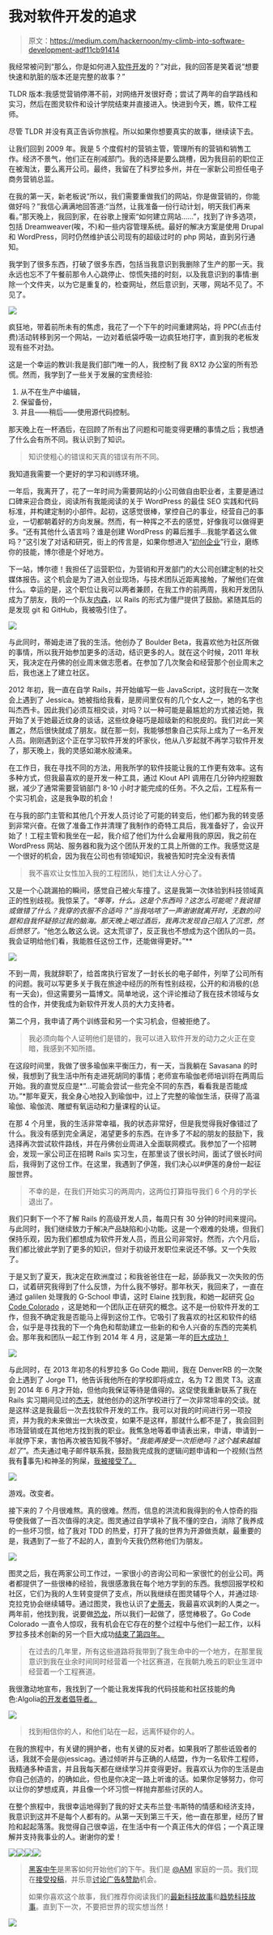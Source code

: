 # 我对软件开发的追求

> 原文：<https://medium.com/hackernoon/my-climb-into-software-development-adf11cb91414>

我经常被问到“那么，你是如何进入[软件开发](https://hackernoon.com/tagged/software-development)的？”对此，我的回答是笑着说“想要快速和肮脏的版本还是完整的故事？”

TLDR 版本:我感觉营销停滞不前，对网络开发很好奇；尝试了两年的自学路线和实习，然后在图灵软件和设计学院结束并直接进入。快进到今天，瞧，软件工程师。

尽管 TLDR 并没有真正告诉你旅程。所以如果你想要真实的故事，继续读下去。

让我们回到 2009 年。我是 5 个度假村的营销主管，管理所有的营销和销售工作。经济不景气，他们正在削减部门。我的选择是要么跳槽，因为我目前的职位正在被淘汰，要么离开公司。最终，我留在了科罗拉多州，并在一家新公司担任电子商务营销总监。

在我的第一天，新老板说“所以，我们需要重做我们的网站，你是做营销的，你能做好吗？”我信心满满地回答道:“当然，让我准备一份行动计划，明天我们再来看。”那天晚上，我回到家，在谷歌上搜索“如何建立网站……”，找到了许多选项，包括 Dreamweaver(唉，不)和一些内容管理系统。最好的解决方案是使用 Drupal 和 WordPress，同时仍然维护该公司现有的超级过时的 php 网站，直到另行通知。

我学到了很多东西，打破了很多东西，包括当我意识到我删除了生产的那一天。我永远也忘不了午餐前那令人心跳停止、惊慌失措的时刻，以及我意识到的事情:删除一个文件夹，以为它是重复的，检查网址，然后意识到，天哪，网站不见了。不见了。

![](img/97c456f0d24d78e31cd4924657f25420.png)

疯狂地，带着前所未有的焦虑，我花了一个下午的时间重建网站，将 PPC(点击付费)活动转移到另一个网站，一边对着纸袋呼吸一边疯狂地打字，直到我的老板发现有些不对劲。

这是一个幸运的教训:我是我们部门唯一的人，我控制了我 8X12 办公室的所有恐慌。然而，我学到了一些关于发展的宝贵经验:

1.  从不在生产中编辑，
2.  保留备份，
3.  并且——稍后——使用源代码控制。

那天晚上在一杯酒后，在回顾了所有出了问题和可能变得更糟的事情之后；我想通了什么会有所不同。我认识到了知识。

> 知识使粗心的错误和天真的错误有所不同。

我知道我需要一个更好的学习和训练环境。

一年后，我离开了，花了一年时间为需要网站的小公司做自由职业者，主要是通过口碑来迎合商业，阅读所有我能阅读的关于 WordPress 的最佳 SEO 实践和代码标准，并构建定制的小部件。起初，这感觉很棒，掌控自己的事业，经营自己的事业，一切都朝着好的方向发展。然而，有一种挥之不去的感觉，好像我可以做得更多。“还有其他什么语言吗？谁是创建 WordPress 的幕后推手…我能学着这么做吗？”这引发了对话和研究，街上的传言是，如果你想进入“[初创企业](https://hackernoon.com/tagged/startup)”行业，磨练你的技能，博尔德是个好地方。

下一站，博尔德！我担任了运营职位，为营销和开发部门的大公司创建定制的社交媒体报告。这个机会是为了进入创业现场，与技术团队近距离接触，了解他们在做什么。幸运的是，这个职位让我可以两者兼顾，在我工作的前两周，我和开发团队成为了朋友，我的一个队友[内森](https://twitter.com/aniero)，以 Rails 的形式为僵尸提供了鼓励。紧随其后的是发现 git 和 GitHub，我被吸引住了。

![](img/c3ae216d71b7f9627ea0815b7b21dc7c.png)

与此同时，蒂姆走进了我的生活。他创办了 Boulder Beta，我喜欢他为社区所做的事情，所以我开始参加更多的活动，结识更多的人。就在这个时候，2011 年秋天，我决定在丹佛的创业周末做志愿者。在参加了几次聚会和经营那个创业周末之后，我也迷上了建立社区。

2012 年初，我一直在自学 Rails，并开始编写一些 JavaScript，这时我在一次聚会上遇到了 Jessica。她被指给我看，是房间里仅有的几个女人之一，她的名字也叫杰西卡。因此我们必须互相交谈，对吗？以一种可能是最尴尬的方式接近她，我开始了关于她最近纹身的谈话，这些纹身碰巧是超级新的和脱皮的。我们对此一笑置之，然后很快就成了朋友。就在那一刻，我能够想象自己实际上成为了一名开发人员。刚刚遇到这个正在学习软件开发的坏家伙，他从八岁起就不再学习软件开发了，那天晚上，我的灵感如潮水般涌来。

在工作日，我在寻找不同的方法，用我所学的软件技能让我的工作更有效率。这有多种方式，但我最喜欢的是开发一种工具，通过 Klout API 调用在几分钟内挖掘数据，减少了通常需要营销部门 8-10 小时才能完成的任务。不久之后，工程系有一个实习机会，这是我争取的机会！

在与我的部门主管和其他几个开发人员讨论了可能的转变后，他们都为我的转变感到非常兴奋。在做了准备工作并清理了我制作的奇特工具后，我准备好了，会议开始了！工程主管和我坐在一起，我介绍了他们为什么会雇用我的原因，我之前在 WordPress 网站、服务器和我为这个团队开发的工具上所做的工作。我感觉这是一个很好的机会，因为我在公司也有领域知识，我被告知时完全没有表情

> 我不喜欢让女性加入我的工程团队，她们太让人分心了。

又是一个心跳漏拍的瞬间，感觉自己被火车撞了。这是我第一次体验到科技领域真正的性别歧视。我惊呆了。*“等等，什么。这是个东西吗？这怎么可能呢？我说错或做错了什么？我穿的衣服不合适吗？”当我咕哝了一声谢谢就离开时，无数的问题和自我怀疑掠过我的脑海。那天晚上喝过酒后，我再次发现自己陷入了沉思，然后愤怒了。*“他怎么敢这么说。这太荒谬了，反正我也不想成为这个团队的一员。我会证明给他们看，我能胜任这份工作，还能做得更好。”**

![](img/048f6e721013e5a2cc9a9b033201c1c6.png)

不到一周，我就辞职了，给首席执行官发了一封长长的电子邮件，列举了公司所有的问题。我可以写更多关于我在旅途中经历的所有性别歧视，公开的和消极的(总有一天会)，但这需要另一篇博文。简单地说，这个评论推动了我在技术领域与女性的合作，并使我成为新软件开发人员的大力支持者。

第二个月，我申请了两个训练营和另一个实习机会，但被拒绝了。

> 我必须向每个人证明他们是错的，我可以进入软件开发的动力之火正在变暗，我感到不知所措。

在这段时间里，我做了很多瑜伽来平衡压力，有一天，当我躺在 Savasana 的时候，我想到了我生活中所有走进死胡同的事情；老师宣布瑜伽老师培训将在两周后开始。我的直觉反应是*“…可能会尝试一些完全不同的东西，看看我是否能成功。”*那年夏天，我全身心地投入到瑜伽中，过上了完整的瑜伽生活，获得了高温瑜伽、瑜伽流、雕塑有氧运动和力量课程的认证。

在那 4 个月里，我的生活非常幸福，我的状态非常好，但是我觉得我好像错过了什么。我没有感到完全满足，渴望更多的东西。在许多了不起的朋友的鼓励下，我选择再次尝试软件路线，并在丹佛创业周进入全面联网模式。我参加了一个招聘会，发现一家公司正在招聘 Rails 实习生，在那里谈了很长时间，面试了很长时间后，我得到了这份工作。在这里，我遇到了伊莲，我们决心以#伊莲的身份一起征服世界。

> 不幸的是，在我们开始实习的两周内，这两位打算指导我们 6 个月的学长退出了。

我们只剩下一个不了解 Rails 的高级开发人员，每周只有 30 分钟的时间来提问。与此同时，我们继续致力于解决产品缺陷和小功能。这是一个艰难的处境，但我们保持乐观，因为我们都想成为软件开发人员，而且公司非常好。然而，六个月后，我们都比彼此学到了更多的知识，但对于初级开发职位来说还不够。又一个失败了。

于是又到了夏天，我决定在欧洲度过；和我爸爸住在一起，舔舔我又一次失败的伤口，试着研究我得到了什么反馈，为什么我不够好。那年秋天，我回来了，一直在通过 galilen 处理我的 G-School 申请，这时 Elaine 找到我，和她一起研究 [Go Code Colorado](https://twitter.com/gocodecolorado) ，这是她和一个团队正在研究的概念。这不是一份软件开发的工作，但我不确定我是否能马上得到这份工作。它吸引了我喜欢的社区和软件的结合，似乎是寻找我的下一个角色和帮助建立一些新的和令人兴奋的东西的完美机会。那年我和团队一起工作到 2014 年 4 月，这是第一年的[巨大成功！](http://gocode.colorado.gov/2014-wrap-up/)

![](img/de26557b32aa2a8cdab5691df65ecbcb.png)

与此同时，在 2013 年初冬的科罗拉多 Go Code 期间，我在 DenverRB 的一次聚会上遇到了 Jorge T1，他告诉我他所在的学校即将成立，名为 T2 图灵 T3。这直到 2014 年 6 月才开始，但他向我保证等待是值得的。这促使我重新联系了我在 Rails 实习期间见过的[杰夫](https://twitter.com/j3)，就他创办的这所学校进行了一次非常坦率的交谈。就是这样:这是我最后一次去找软件开发的工作。我可以对我的时间进行另一项投资，并为我的未来做出一大块改变，如果不是这样，那就什么都不是了，我会回到市场营销或在其他地方找到我的职业。我焦急地等着申请表出来，申请，申请到一半就停下来，害怕再次被告知我不够好。*“我能再接受一次拒绝吗？这个越来越尴尬了"*。杰夫通过电子邮件联系我，鼓励我完成我的逻辑问题申请和一个视频(当然我有🍷事先)和神圣的狗屎，[我被接受了。](https://twitter.com/jessicaewest/status/461300359453884417)

![](img/08659d3c67c9516127b82c2343fd4388.png)

游戏。改变者。

接下来的 7 个月很难熬。真的很难。然而，信息的洪流和我得到的令人惊奇的指导使我做了一百次值得的决定。图灵通过自学填补了我不懂的空白，消除了我养成的一些坏习惯，给了我对 TDD 的热爱，打开了我的世界为开源做贡献，最重要的是，我遇到了一些了不起的人，直到今天我仍然称他们为朋友。

![](img/d4fc12f994489bb930367ee1624ec7a1.png)

图灵之后，我在两家公司工作过，一家很小的咨询公司和一家很忙的创业公司。两者都提供了一些很棒的经验，我很感激我在每个地方学到的东西。我想回报学校和社区，它们为我的人生转变提供了支点，所以我继续在图灵辅导个人，并通过琼·克拉克协会继续辅导。通过图灵，我也认识了[史蒂夫](https://twitter.com/stevekinney)，我最喜欢讽刺的人类之一。两年前，他找到我，说要做[恐龙](https://twitter.com/dinosaur_js)，所以我们一起做了，感觉棒极了。Go Code Colorado 一直令人惊叹，我有机会在它存在的整个过程中与他们一起工作，以科罗拉多技术创新的另一个巨大成功[结束了第四年。](http://gocode.colorado.gov/2017-go-code-winners/)

> 在过去的几年里，所有这些道路将我带到了我生命中的一个地方，在那里我意识到我在业余时间同时经营着一个社区赛道，在我朝九晚五的职业生涯中经营着一个工程赛道。

我很激动地宣布，我找到了一个能让我发挥我的代码技能和社区技能的角色:Algolia[的开发者倡导者。](https://twitter.com/algolia)

![](img/755193bb0ea2006eafe1155bb5aca19f.png)

> 找到相信你的人，和他们站在一起，远离怀疑你的人。

在我的旅程中，有关键的拥护者，也有关键的反对者。如果我听了那些诋毁者的话，我就不会是@jessicag。通过倾听并与正确的人结盟，作为一名软件工程师，我精通多种语言，并且我每天都在继续学习并变得更好。我喜欢认为你的生活是由你自己创造的，的确如此，但也是你决定一路上听谁的话。如果你足够努力，你可以让你的梦想成真，并且像一个坏习惯一样抛弃那些讨厌的人。

在整个旅程中，我很幸运地得到了我的好丈夫布兰登·韦斯特的情感和经济支持，我意识到这并不是每个人都有的。从第一天到第三千天，他一直在那里，经历了冒险和起起落落。我觉得自己很幸运，在生活中有一个真正伟大的伴侣；一个真正理解并支持我事业的人。谢谢你的爱！

![](img/54033539a14058e230ed918a8cfad422.png)[![](img/50ef4044ecd4e250b5d50f368b775d38.png)](http://bit.ly/HackernoonFB)[![](img/979d9a46439d5aebbdcdca574e21dc81.png)](https://goo.gl/k7XYbx)[![](img/2930ba6bd2c12218fdbbf7e02c8746ff.png)](https://goo.gl/4ofytp)

> [黑客中午](http://bit.ly/Hackernoon)是黑客如何开始他们的下午。我们是 [@AMI](http://bit.ly/atAMIatAMI) 家庭的一员。我们现在[接受投稿](http://bit.ly/hackernoonsubmission)，并乐意[讨论广告&赞助](mailto:partners@amipublications.com)机会。
> 
> 如果你喜欢这个故事，我们推荐你阅读我们的[最新科技故事](http://bit.ly/hackernoonlatestt)和[趋势科技故事](https://hackernoon.com/trending)。直到下一次，不要把世界的现实想当然！

![](img/be0ca55ba73a573dce11effb2ee80d56.png)
